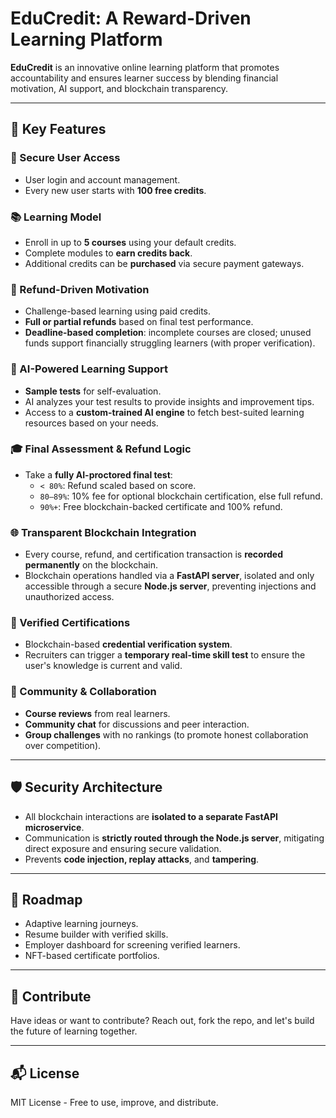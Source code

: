 # EduCredit: A Reward-Driven Learning Platform

**EduCredit** is an innovative online learning platform that promotes accountability and ensures learner success by blending financial motivation, AI support, and blockchain transparency.

---

## 🚀 Key Features

### 🔐 Secure User Access
- User login and account management.
- Every new user starts with **100 free credits**.

### 📚 Learning Model
- Enroll in up to **5 courses** using your default credits.
- Complete modules to **earn credits back**.
- Additional credits can be **purchased** via secure payment gateways.

### 💸 Refund-Driven Motivation
- Challenge-based learning using paid credits.
- **Full or partial refunds** based on final test performance.
- **Deadline-based completion**: incomplete courses are closed; unused funds support financially struggling learners (with proper verification).

### 🧠 AI-Powered Learning Support
- **Sample tests** for self-evaluation.
- AI analyzes your test results to provide insights and improvement tips.
- Access to a **custom-trained AI engine** to fetch best-suited learning resources based on your needs.

### 🎓 Final Assessment & Refund Logic
- Take a **fully AI-proctored final test**:
  - `< 80%`: Refund scaled based on score.
  - `80–89%`: 10% fee for optional blockchain certification, else full refund.
  - `90%+`: Free blockchain-backed certificate and 100% refund.

### 🌐 Transparent Blockchain Integration
- Every course, refund, and certification transaction is **recorded permanently** on the blockchain.
- Blockchain operations handled via a **FastAPI server**, isolated and only accessible through a secure **Node.js server**, preventing injections and unauthorized access.

### 🧾 Verified Certifications
- Blockchain-based **credential verification system**.
- Recruiters can trigger a **temporary real-time skill test** to ensure the user's knowledge is current and valid.

### 💬 Community & Collaboration
- **Course reviews** from real learners.
- **Community chat** for discussions and peer interaction.
- **Group challenges** with no rankings (to promote honest collaboration over competition).

---

## 🛡️ Security Architecture

- All blockchain interactions are **isolated to a separate FastAPI microservice**.
- Communication is **strictly routed through the Node.js server**, mitigating direct exposure and ensuring secure validation.
- Prevents **code injection, replay attacks**, and **tampering**.

---

## 🔮 Roadmap

- Adaptive learning journeys.
- Resume builder with verified skills.
- Employer dashboard for screening verified learners.
- NFT-based certificate portfolios.

---

## 🤝 Contribute

Have ideas or want to contribute? Reach out, fork the repo, and let's build the future of learning together.

---

## 📬 License

MIT License - Free to use, improve, and distribute.

